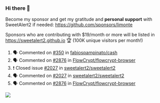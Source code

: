 ### Hi there 👋

Become my sponsor and get my gratitude and **personal support** with SweetAlert2 if needed: https://github.com/sponsors/limonte

Sponsors who are contributing with $19/month or more will be listed in https://sweetalert2.github.io 🏆 (100K unique visitors per month!)

<!--START_SECTION:activity-->
1. 🗣 Commented on [#350](https://github.com//fabiospampinato/cash/issues/350) in [fabiospampinato/cash](https://github.com//fabiospampinato/cash)
2. 🗣 Commented on [#2876](https://github.com//FlowCrypt/flowcrypt-browser/issues/2876) in [FlowCrypt/flowcrypt-browser](https://github.com//FlowCrypt/flowcrypt-browser)
3. ❗️ Closed issue [#2027](https://github.com//sweetalert2/sweetalert2/issues/2027) in [sweetalert2/sweetalert2](https://github.com//sweetalert2/sweetalert2)
4. 🗣 Commented on [#2027](https://github.com//sweetalert2/sweetalert2/issues/2027) in [sweetalert2/sweetalert2](https://github.com//sweetalert2/sweetalert2)
5. 🗣 Commented on [#2876](https://github.com//FlowCrypt/flowcrypt-browser/issues/2876) in [FlowCrypt/flowcrypt-browser](https://github.com//FlowCrypt/flowcrypt-browser)
<!--END_SECTION:activity-->

![](https://github-readme-stats.vercel.app/api?username=limonte&theme=vue&show_icons=true)
